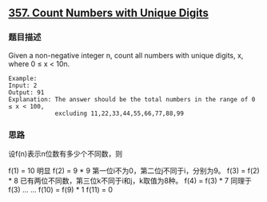 ## [357. Count Numbers with Unique Digits](https://leetcode-cn.com/problems/count-numbers-with-unique-digits/)

### 题目描述



Given a non-negative integer n, count all numbers with unique digits, x, where 0 ≤ x < 10n.

```
Example:
Input: 2
Output: 91 
Explanation: The answer should be the total numbers in the range of 0 ≤ x < 100, 
             excluding 11,22,33,44,55,66,77,88,99
```

### 思路

设f(n)表示n位数有多少个不同数，则

f(1) = 10  明显
f(2) = 9 * 9  第一位i不为0，第二位j不同于i，分别为9。
f(3) = f(2) * 8  已有两位不同数，第三位k不同于i和j，k取值为8种。
f(4) = f(3) * 7 同理于f(3)
... ...
f(10) = f(9) * 1
f(11) = 0


